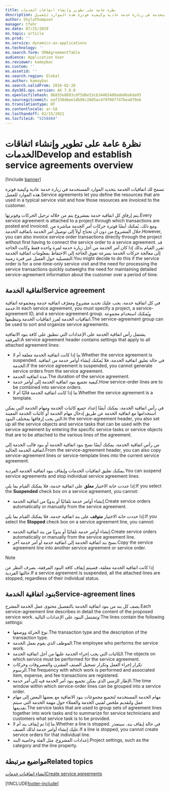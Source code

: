 ```yaml
---
title: نظرة عامة على تطوير وإنشاء اتفاقات الخدمات
description: تسمح لك اتفاقيات الخدمة بتحديد الموارد المستخدمة في زيارة خدمة عادية وكيفية فوترة هذه الموارد للعميل.
author: ShylaThompson
manager: tfehr
ms.date: 07/25/2019
ms.topic: article
ms.prod: ''
ms.service: dynamics-ax-applications
ms.technology: ''
ms.search.form: SMAAgreementTable
audience: Application User
ms.reviewer: kamaybac
ms.custom: ''
ms.assetid: ''
ms.search.region: Global
ms.author: kamaybac
ms.search.validFrom: 2016-02-28
ms.dyn365.ops.version: AX 7.0.0
ms.openlocfilehash: 86855e8893cdf5d6e53cb34465480ade06a6da95
ms.sourcegitcommit: eaf330dbee1db96c20d5ac479f007747bea079eb
ms.translationtype: HT
ms.contentlocale: ar-SA
ms.lasthandoff: 02/15/2021
ms.locfileid: "5258484"
---
```

# <a name="develop-and-establish-service-agreements-overview"></a><span data-ttu-id="01aac-103">نظرة عامة على تطوير وإنشاء اتفاقات الخدمات</span><span class="sxs-lookup"><span data-stu-id="01aac-103">Develop and establish service agreements overview</span></span>

[!include [banner](../includes/banner.md)]

<span data-ttu-id="01aac-104">تسمح لك اتفاقيات الخدمة بتحديد الموارد المستخدمة في زيارة خدمة عادية وكيفية فوترة هذه الموارد للعميل.</span><span class="sxs-lookup"><span data-stu-id="01aac-104">Service agreements let you define the resources that are used in a typical service visit and how those resources are invoiced to the customer.</span></span>

<span data-ttu-id="01aac-105">يتم إرفاق كل اتفاقية خدمة بمشروع يتم من خلاله ترحيل الحركات وفوترتها.</span><span class="sxs-lookup"><span data-stu-id="01aac-105">Every service agreement is attached to a project through which transactions are posted and invoiced.</span></span> <span data-ttu-id="01aac-106">ومع ذلك، يُمكنك أيضًا فوترة حركات أمر الخدمة مباشرة من خلال المشروع من دون أن تحتاج أولاً إلى توصيل أمر الخدمة باتفاقية الخدمة.</span><span class="sxs-lookup"><span data-stu-id="01aac-106">However, you can also invoice service order transactions directly through the project without first having to connect the service order to a service agreement.</span></span> <span data-ttu-id="01aac-107">قد تقرر القيام بذلك إذا كان أمر الخدمة من أجل زيارة خدمة لمرة واحدة فقط وكانت الحاجة إلى معالجة حركات الخدمة بسرعة تفوق الحاجة إلى الاحتفاظ بمعلومات اتفاقية الخدمة التفصيلية حول العميل عبر فترة زمنية.</span><span class="sxs-lookup"><span data-stu-id="01aac-107">You might decide to do this if the service order is for a one-time-only service visit and the need for processing the service transactions quickly outweighs the need for maintaining detailed service-agreement information about the customer over a period of time.</span></span>

## <a name="service-agreement"></a><span data-ttu-id="01aac-108">اتفاقية الخدمة</span><span class="sxs-lookup"><span data-stu-id="01aac-108">Service agreement</span></span>

<span data-ttu-id="01aac-109">في كل اتفاقية خدمة، يجب عليك تحديد مشروع ومعرّف اتفاقية خدمة ومجموعة اتفاقية خدمة.</span><span class="sxs-lookup"><span data-stu-id="01aac-109">In each service agreement, you must specify a project, a service-agreement ID, and a service-agreement group.</span></span> <span data-ttu-id="01aac-110">ويُمكنك استخدام مجموعة اتفاقيات الخدمة لفرز اتفاقيات الخدمة وتنظيمها.</span><span class="sxs-lookup"><span data-stu-id="01aac-110">The service-agreement group can be used to sort and organize service agreements.</span></span>

<span data-ttu-id="01aac-111">يشتمل رأس اتفاقية الخدمة على الإعدادات التي تنطبق على كافة بنود الاتفاقية المرفقة:</span><span class="sxs-lookup"><span data-stu-id="01aac-111">A service agreement header contains settings that apply to all attached agreement lines:</span></span>

-  <span data-ttu-id="01aac-112">ما إذا كانت اتفاقية الخدمة معلقة أم لا.</span><span class="sxs-lookup"><span data-stu-id="01aac-112">Whether the service agreement is suspended.</span></span> <span data-ttu-id="01aac-113">في حالة تعليق اتفاقية الخدمة، فلا يُمكنك إنشاء أوامر خدمة من اتفاقية الخدمة.</span><span class="sxs-lookup"><span data-stu-id="01aac-113">If the service agreement is suspended, you cannot generate service orders from the service agreement.</span></span>
-  <span data-ttu-id="01aac-114">مدة اتفاقية الخدمة.</span><span class="sxs-lookup"><span data-stu-id="01aac-114">The duration of the service agreement.</span></span>
-  <span data-ttu-id="01aac-115">كيفية تجميع بنود اتفاقية الخدمة إلى أوامر خدمة.</span><span class="sxs-lookup"><span data-stu-id="01aac-115">How service-order lines are to be combined into service orders.</span></span>
-  <span data-ttu-id="01aac-116">ما إذا كانت اتفاقية الخدمة قالبًا أم لا.</span><span class="sxs-lookup"><span data-stu-id="01aac-116">Whether the service agreement is a template.</span></span>

<span data-ttu-id="01aac-117">في رأس اتفاقية الخدمة، يمكنك أيضًا إعداد جميع كائنات الخدمة ومهام الخدمة التي يمكن استخدامها مع اتفاقية الخدمة عن طريق إدخال مهام الخدمة أو كائنات الخدمة المعينة التي يجب إرفاقها بمختلف البنود.</span><span class="sxs-lookup"><span data-stu-id="01aac-117">In the service-agreement header, you also set up all the service objects and service tasks that can be used with the service agreement by entering the specific service tasks or service objects that are to be attached to the various lines of the agreement.</span></span>

<span data-ttu-id="01aac-118">من رأس اتفاقية الخدمة، يمكنك أيضًا نسخ بنود اتفاقية الخدمة أو بنود قالب الخدمة إلى اتفاقية الخدمة الحالية.</span><span class="sxs-lookup"><span data-stu-id="01aac-118">From the service-agreement header, you can also copy service-agreement lines or service-template lines into the current service agreement.</span></span>

<span data-ttu-id="01aac-119">يمكنك تعليق اتفاقيات الخدمات وإيقاف بنود اتفاقية الخدمة الفردية.</span><span class="sxs-lookup"><span data-stu-id="01aac-119">You can suspend service agreements and stop individual service agreement lines.</span></span>

<span data-ttu-id="01aac-120">إذا حددت خانة الاختيار **معلق‬** على اتفاقية خدمة، فلا يمكنك القيام بما يلي:</span><span class="sxs-lookup"><span data-stu-id="01aac-120">If you select the **Suspended** check box on a service agreement, you cannot:</span></span>

-    <span data-ttu-id="01aac-121">إنشاء أوامر خدمة تلقائيًا أو يدويًا من اتفاقية الخدمة.</span><span class="sxs-lookup"><span data-stu-id="01aac-121">Create service orders automatically or manually from the service agreement.</span></span>

<span data-ttu-id="01aac-122">إذا حددت خانة الاختيار **متوقف** على بند اتفاقية خدمة، فلا يمكنك القيام بما يلي:</span><span class="sxs-lookup"><span data-stu-id="01aac-122">If you select the **Stopped** check box on a service agreement line, you cannot:</span></span>

-    <span data-ttu-id="01aac-123">إنشاء أوامر خدمة تلقائيًا أو يدويًا من بند اتفاقية الخدمة.</span><span class="sxs-lookup"><span data-stu-id="01aac-123">Create service orders automatically or manually from the service agreement line.</span></span>
-    <span data-ttu-id="01aac-124">نسخ بند اتفاقية الخدمة إلى اتفاقية خدمة أو أمر خدمة آخر.</span><span class="sxs-lookup"><span data-stu-id="01aac-124">Copy the service agreement line into another service agreement or service order.</span></span>


> [!NOTE]
> <span data-ttu-id="01aac-125">إذا كانت اتفاقية الخدمة معلقة، فسيتم إيقاف كافة البنود المرفقة، بصرف النظر عن حالتها الفردية.</span><span class="sxs-lookup"><span data-stu-id="01aac-125">If a service agreement is suspended, all the attached lines are stopped, regardless of their individual status.</span></span>

## <a name="service-agreement-lines"></a><span data-ttu-id="01aac-126">بنود اتفاقية الخدمة</span><span class="sxs-lookup"><span data-stu-id="01aac-126">Service-agreement lines</span></span>

<span data-ttu-id="01aac-127">يصف كل بند من بنود اتفاقية الخدمة بالتفصيل محتوى عمل الخدمة المقترح.</span><span class="sxs-lookup"><span data-stu-id="01aac-127">Each service-agreement line describes in detail the content of the proposed service work.</span></span> <span data-ttu-id="01aac-128">وتشتمل البنود على الإعدادات التالية:</span><span class="sxs-lookup"><span data-stu-id="01aac-128">The lines contain the following settings:</span></span>

-  <span data-ttu-id="01aac-129">نوع الحركة ووصفها.</span><span class="sxs-lookup"><span data-stu-id="01aac-129">The transaction type and the description of the transaction type.</span></span>
-  <span data-ttu-id="01aac-130">الموظف الذي يقوم بعمل الخدمة.</span><span class="sxs-lookup"><span data-stu-id="01aac-130">The employee who performs the service work.</span></span>
-  <span data-ttu-id="01aac-131">الكائنات التي يجب إجراء الخدمة عليها من أجل اتفاقية الخدمة.</span><span class="sxs-lookup"><span data-stu-id="01aac-131">The objects on which service must be performed for the service agreement.</span></span>
-  <span data-ttu-id="01aac-132">تكرار إجراء العمل وتكرار تسجيل الصنف المقترن والمصروفات وحركات الرسوم.</span><span class="sxs-lookup"><span data-stu-id="01aac-132">The frequency with which work is performed and associated item, expense, and fee transactions are registered.</span></span>
-  <span data-ttu-id="01aac-133">الإطار الزمني الذي يمكن تجميع بنود أمر الخدمة فيه إلى أمر خدمة.</span><span class="sxs-lookup"><span data-stu-id="01aac-133">The time window within which service-order lines can be grouped into a service order.</span></span>
-  <span data-ttu-id="01aac-134">مهام الخدمة المستخدمة لتجميع مجموعات بنود الاتفاقية مع بعضها البعض إلى مهام عمل ولتقديم ملخص لفنيي الخدمة والعملاء حول مهمة الخدمة التي سيتم تقديمها.</span><span class="sxs-lookup"><span data-stu-id="01aac-134">The service tasks that are used to group sets of agreement lines together into work tasks and to summarize for service technicians and customers what service task is to be provided.</span></span>
-  <span data-ttu-id="01aac-135">ما إذا تم إيقاف بند أم لا.</span><span class="sxs-lookup"><span data-stu-id="01aac-135">Whether a line is stopped.</span></span> <span data-ttu-id="01aac-136">في حالة إيقاف بند، سيتعذر عليك إنشاء أوامر خدمة لذلك الصنف.</span><span class="sxs-lookup"><span data-stu-id="01aac-136">If a line is stopped, you cannot create service orders for that individual line.</span></span>
-  <span data-ttu-id="01aac-137">إعدادات المشروع، مثل الفئة وخاصية البند.</span><span class="sxs-lookup"><span data-stu-id="01aac-137">Project settings, such as the category and the line property.</span></span>

## <a name="related-topics"></a><span data-ttu-id="01aac-138">مواضيع مرتبطة</span><span class="sxs-lookup"><span data-stu-id="01aac-138">Related topics</span></span>

[<span data-ttu-id="01aac-139">إنشاء اتفاقيات خدمات</span><span class="sxs-lookup"><span data-stu-id="01aac-139">Create service agreements</span></span>](create-service-agreements.md)


[!INCLUDE[footer-include](../../includes/footer-banner.md)]